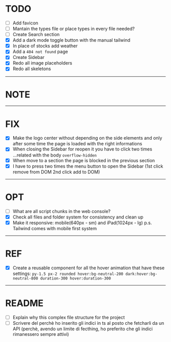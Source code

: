 # TODO

- [ ] Add favicon
- [ ] Mantain the types file or place types in every file needed?
- [ ] Create Search section
- [x] Add a dark mode toggle button with the manual tailwind
- [x] In place of stocks add weather
- [x] Add a `404 not found` page
- [x] Create Sidebar
- [x] Redo all image placeholders
- [x] Redo all skeletons

---

# NOTE

---

# FIX

- [x] Make the logo center without depending on the side elements
      and only after some time the page is loaded with the right informations
- [x] When closing the Sidebar for reopen it you have to click two times
      ...related with the body `overflow-hidden`
- [x] When move to a section the page is blocked in the previous section
- [x] I have to press two times the menu button to open the Sidebar (1st click remove from DOM 2nd click add to DOM)

---

# OPT

- [ ] What are all script chunks in the web console?
- [x] Check all files and folder system for consistency and clean up
- [x] Make it responsive: mobile(640px - sm) and iPad(1024px - lg) p.s. Tailwind comes with mobile first system

---

# REF

- [x] Create a reusable component for all the hover animation that have these settings:
      `py-1.5 px-2 rounded hover:bg-neutral-200 dark:hover:bg-neutral-800 duration-300 hover:duration-300`

---

# README

- [ ] Explain why this complex file structure for the project
- [ ] Scrivere del perchè ho inserito gli indici in ts al posto che fetcharli da un API
      (perchè, avendo un limite di fecthing, ho preferito che gli indici rimanessero sempre attivi)
